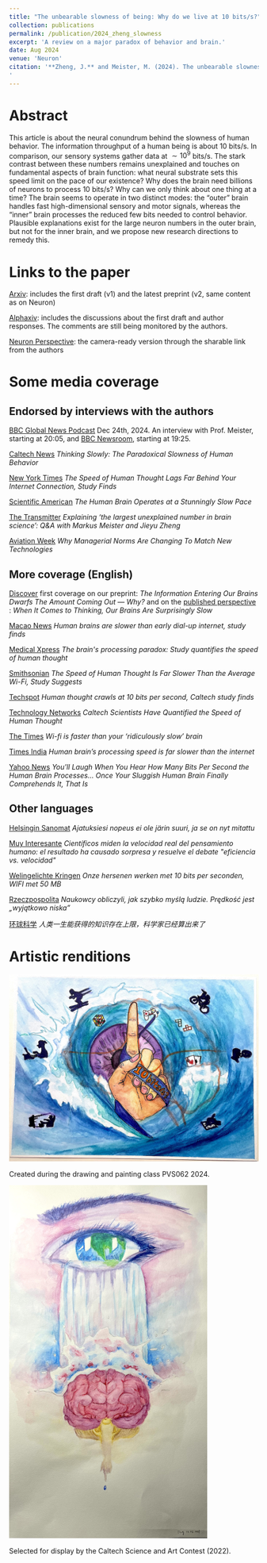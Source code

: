 ```yaml
---
title: "The unbearable slowness of being: Why do we live at 10 bits/s?"
collection: publications
permalink: /publication/2024_zheng_slowness
excerpt: 'A review on a major paradox of behavior and brain.'
date: Aug 2024
venue: 'Neuron'
citation: '**Zheng, J.** and Meister, M. (2024). The unbearable slowness of being: Why do we live at 10 bits/s? Neuron. https://doi.org/10.1016/j.neuron.2024.11.008
'
---
```


# Abstract

This article is about the neural conundrum behind the slowness of human behavior. The information throughput of a human being is about 10 bits/s. In comparison, our sensory systems gather data at $\sim 1⁢0^9$ bits/s. The stark contrast between these numbers remains unexplained and touches on fundamental aspects of brain function: what neural substrate sets this speed limit on the pace of our existence? Why does the brain need billions of neurons to process 10 bits/s? Why can we only think about one thing at a time? The brain seems to operate in two distinct modes: the “outer” brain handles fast high-dimensional sensory and motor signals, whereas the “inner” brain processes the reduced few bits needed to control behavior. Plausible explanations exist for the large neuron numbers in the outer brain, but not for the inner brain, and we propose new research directions to remedy this.


# Links to the paper

[Arxiv](https://arxiv.org/abs/2408.10234): includes the first draft (v1) and the latest preprint (v2, same content as on Neuron)

[Alphaxiv](https://www.alphaxiv.org/abs/2408.10234): includes the discussions about the first draft and author responses. The comments are still being monitored by the authors.

[Neuron Perspective](https://authors.elsevier.com/c/1kHVa3BtfH9BQG): the camera-ready version through the sharable link from the authors


# Some media coverage

## Endorsed by interviews with the authors

[BBC Global News Podcast](https://www.bbc.co.uk/sounds/play/p0kf2tts) Dec 24th, 2024. An interview with Prof. Meister, starting at 20:05, and [BBC Newsroom](https://www.bbc.co.uk/sounds/play/w172zbqpn0zv0tj), starting at 19:25.

[Caltech News](https://www.caltech.edu/about/news/thinking-slowly-the-paradoxical-slowness-of-human-behavior) *Thinking Slowly: The Paradoxical Slowness of Human Behavior*

[New York Times](https://www.nytimes.com/2024/12/26/science/speed-of-thought.html?smid=url-share) *The Speed of Human Thought Lags Far Behind Your Internet Connection, Study Finds*

[Scientific American](https://www.scientificamerican.com/article/the-human-brain-operates-at-a-stunningly-slow-pace/) *The Human Brain Operates at a Stunningly Slow Pace*

[The Transmitter](https://doi.org/10.53053/OMHU7912) *Explaining ‘the largest unexplained number in brain science’: Q&A with Markus Meister and Jieyu Zheng*

[Aviation Week](https://aviationweek.com/aerospace/emerging-technologies/why-managerial-norms-are-changing-match-new-technologies) *Why Managerial Norms Are Changing To Match New Technologies*

## More coverage (English)

[Discover](https://www.discovermagazine.com/mind/the-information-entering-our-brains-dwarfs-the-amount-coming-out-why) first coverage on our preprint: *The Information Entering Our Brains Dwarfs The Amount Coming Out — Why?* and on the [published perspective](https://www.discovermagazine.com/mind/when-it-comes-to-thinking-our-brains-are-surprisingly-slow) : *When It Comes to Thinking, Our Brains Are Surprisingly Slow*

[Macao News](https://macaonews.org/news/around-the-world/speed-of-human-brain-thought/) *Human brains are slower than early dial-up internet, study finds*

[Medical Xpress](https://medicalxpress.com/news/2024-12-brain-paradox-quantifies-human-thought.html) *The brain's processing paradox: Study quantifies the speed of human thought*

[Smithsonian](https://www.smithsonianmag.com/smart-news/the-speed-of-human-thought-is-far-slower-than-the-average-wi-fi-study-suggests-180985752/) *The Speed of Human Thought Is Far Slower Than the Average Wi-Fi, Study Suggests*

[Techspot](https://www.techspot.com/news/106080-human-thought-crawls-10-bits-second-caltech-study.html) *Human thought crawls at 10 bits per second, Caltech study finds*

[Technology Networks](https://www.technologynetworks.com/tn/news/caltech-scientists-have-quantified-the-speed-of-human-thought-394395) *Caltech Scientists Have Quantified the Speed of Human Thought*

[The Times](https://www.thetimes.com/uk/science/article/wi-fi-is-faster-than-your-ridiculously-slow-brain-5rlssdpk6) *Wi-fi is faster than your ‘ridiculously slow’ brain*

[Times India](https://timesofindia.indiatimes.com/life-style/health-fitness/health-news/human-brains-processing-speed-is-far-slower-than-the-internet-a-study-reveals/articleshow/116755082.cms) *Human brain’s processing speed is far slower than the internet*

[Yahoo News](https://www.yahoo.com/news/youll-laugh-hear-many-bits-140002996.html) *You'll Laugh When You Hear How Many Bits Per Second the Human Brain Processes... Once Your Sluggish Human Brain Finally Comprehends It, That Is*

## Other languages

[Helsingin Sanomat](https://www.hs.fi/tiede/art-2000010937202.html) *Ajatuksiesi nopeus ei ole järin suuri, ja se on nyt mitattu*

[Muy Interesante](https://www.muyinteresante.com/ciencia/velocidad-del-pensamiento-humano.html) *Científicos miden la velocidad real del pensamiento humano: el resultado ha causado sorpresa y resuelve el debate "eficiencia vs. velocidad"*

[Welingelichte Kringen](https://www.welingelichtekringen.nl/wetenschap/onze-hersenen-werken-met-10-bits-per-seconden-wifi-met-50-mb) *Onze hersenen werken met 10 bits per seconden, WIFI met 50 MB*

[Rzeczpospolita](https://www.rp.pl/nauka/art41613981-naukowcy-obliczyli-jak-szybko-mysla-ludzie-predkosc-jest-wyjatkowo-niska) *Naukowcy obliczyli, jak szybko myślą ludzie. Prędkość jest „wyjątkowo niska”*

[环球科学](https://mp.weixin.qq.com/s/uXK8vSGAADV3oUW7ddASLg) *人类一生能获得的知识存在上限，科学家已经算出来了*

# Artistic renditions 

<img src="/images/slowness_horizontal_2024.jpg" alt="The Unbearable Slowness of Being" style="width: 600px; height: auto;">

Created during the drawing and painting class PVS062 2024. 

<img src="/images/slowness_vertical_2021.jpg" alt="The Unbearable Slowness of Being" style="width: 400px; height: auto;">

Selected for display by the Caltech Science and Art Contest (2022).








